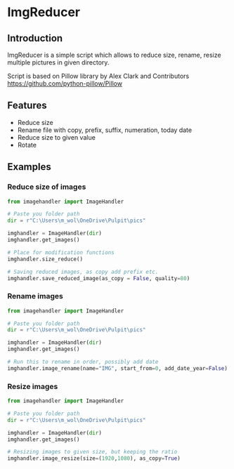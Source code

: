 # ImgReducer

## Introduction

ImgReducer is a simple script which allows to reduce size, rename, resize multiple pictures in given directory.

Script is based on Pillow library by Alex Clark and Contributors https://github.com/python-pillow/Pillow

## Features
- Reduce size
- Rename file with copy, prefix, suffix, numeration, today date
- Reduce size to given value
- Rotate


## Examples
### Reduce size of images
```python
from imagehandler import ImageHandler

# Paste you folder path 
dir = r"C:\Users\m_wol\OneDrive\Pulpit\pics"

imghandler = ImageHandler(dir)
imghandler.get_images()

# Place for modification functions
imghandler.size_reduce()

# Saving reduced images, as copy add prefix etc.
imghandler.save_reduced_image(as_copy = False, quality=80)
```
### Rename images

```python
from imagehandler import ImageHandler

# Paste you folder path 
dir = r"C:\Users\m_wol\OneDrive\Pulpit\pics"

imghandler = ImageHandler(dir)
imghandler.get_images()

# Run this to rename in order, possibly add date
imghandler.image_rename(name="IMG", start_from=0, add_date_year=False)
```
### Resize images
```python
from imagehandler import ImageHandler

# Paste you folder path 
dir = r"C:\Users\m_wol\OneDrive\Pulpit\pics"

imghandler = ImageHandler(dir)
imghandler.get_images()

# Resizing images to given size, but keeping the ratio
imghandler.image_resize(size=(1920,1080), as_copy=True)
```
